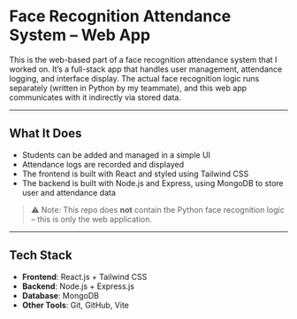 # Face Recognition Attendance System – Web App

This is the web-based part of a face recognition attendance system that I worked on. It’s a full-stack app that handles user management, attendance logging, and interface display. The actual face recognition logic runs separately (written in Python by my teammate), and this web app communicates with it indirectly via stored data.

---
 
## What It Does

- Students can be added and managed in a simple UI
- Attendance logs are recorded and displayed
- The frontend is built with React and styled using Tailwind CSS
- The backend is built with Node.js and Express, using MongoDB to store user and attendance data

> ⚠️ Note: This repo does **not** contain the Python face recognition logic – this is only the web application.

---

## Tech Stack

- **Frontend**: React.js + Tailwind CSS
- **Backend**: Node.js + Express.js
- **Database**: MongoDB
- **Other Tools**: Git, GitHub, Vite



